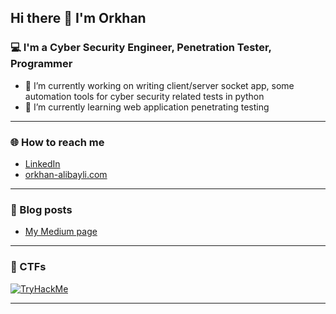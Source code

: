 ## Hi there 👋 I'm Orkhan

<!--
**orkhan-alibayli/orkhan-alibayli** is a ✨ _special_ ✨ repository because its `README.md` (this file) appears on your GitHub profile.

Here are some ideas to get you started:

- 🔭 I’m currently working on ...
- 🌱 I’m currently learning ...
- 👯 I’m looking to collaborate on ...
- 🤔 I’m looking for help with ...
- 💬 Ask me about ...
- 📫 How to reach me: ...
- 😄 Pronouns: ...
- ⚡ Fun fact: ...
-->

### :computer: I'm a Cyber Security Engineer, Penetration Tester, Programmer

- 🔭 I’m currently working on writing client/server socket app, some automation tools for cyber security related tests in python
- 🌱 I’m currently learning web application penetrating testing

--------------------------------------------------------

### 🌐 How to reach me

- [LinkedIn](https://linkedin.com/in/orkhan-alibayli)
- [orkhan-alibayli.com](https://orkhan-alibayli.com)

------------------------------------------------------

### 📙 Blog posts

- [My Medium page](https://medium.com/@orkhan_alibayli)

---------------------------------------------------------

### 🏁 CTFs

<a rel="external" href="https://tryhackme.com/p/orkhanalibayli" target="_blank"><img src="https://tryhackme-badges.s3.amazonaws.com/orkhanalibayli.png" alt="TryHackMe">
</a>

-------------------------------------------------------

